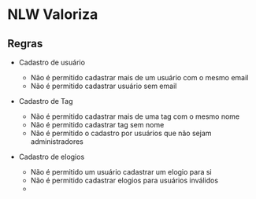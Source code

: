 # NLW Valoriza

## Regras

- Cadastro de usuário
  - Não é permitido cadastrar mais de um usuário com o mesmo email
  - Não é permitido cadastrar usuário sem email


- Cadastro de Tag
  - Não é permitido cadastrar mais de uma tag com o mesmo nome
  - Não é permitido cadastrar tag sem nome
  - Não é permitido o cadastro por usuários que não sejam administradores

- Cadastro de elogios
  - Não é permitido um usuário cadastrar um elogio para si
  - Não é permitido cadastrar elogios para usuários inválidos
  - 